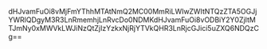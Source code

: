 dHJvamFuOi8vMjFmYThhMTAtNmQ2MC00MmRiLWIwZWItNTQzZTA5OGJjYWRlQDgyM3R3LnRmemhjLnRvcDo0NDMKdHJvamFuOi8vODBiY2Y0ZjItMTJmNy0xMWVkLWJiNzQtZjIzYzkxNjRjYTVkQHR3LnRjcGJici5uZXQ6NDQzCg==